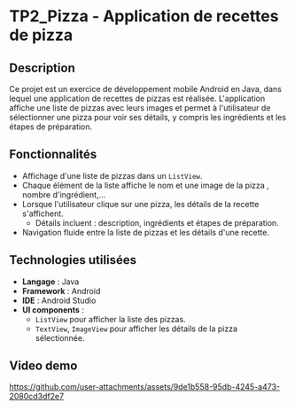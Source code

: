 # TP2_Pizza - Application de recettes de pizza

## Description
Ce projet est un exercice de développement mobile Android en Java, dans lequel une application de recettes de pizzas est réalisée. L'application affiche une liste de pizzas avec leurs images et permet à l'utilisateur de sélectionner une pizza pour voir ses détails, y compris les ingrédients et les étapes de préparation.

## Fonctionnalités
- Affichage d'une liste de pizzas dans un `ListView`.
- Chaque élément de la liste affiche le nom et une image de la pizza , nombre d'ingrédient,...
- Lorsque l'utilisateur clique sur une pizza, les détails de la recette s'affichent.
  - Détails incluent : description, ingrédients et étapes de préparation.
- Navigation fluide entre la liste de pizzas et les détails d'une recette.

## Technologies utilisées
- **Langage** : Java
- **Framework** : Android
- **IDE** : Android Studio
- **UI components** :
  - `ListView` pour afficher la liste des pizzas.
  - `TextView`, `ImageView` pour afficher les détails de la pizza sélectionnée.

## Video demo

https://github.com/user-attachments/assets/9de1b558-95db-4245-a473-2080cd3df2e7

